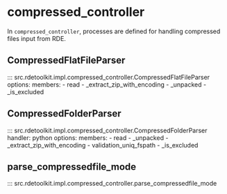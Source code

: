 # compressed_controller

In `compressed_controller`, processes are defined for handling compressed files input from RDE.

## CompressedFlatFileParser

::: src.rdetoolkit.impl.compressed_controller.CompressedFlatFileParser
    options:
        members:
            - read
            - _extract_zip_with_encoding
            - _unpacked
            - _is_excluded

## CompressedFolderParser

::: src.rdetoolkit.impl.compressed_controller.CompressedFolderParser
    handler: python
    options:
        members:
            - read
            - _unpacked
            - _extract_zip_with_encoding
            - validation_uniq_fspath
            - _is_excluded

## parse_compressedfile_mode

::: src.rdetoolkit.impl.compressed_controller.parse_compressedfile_mode
